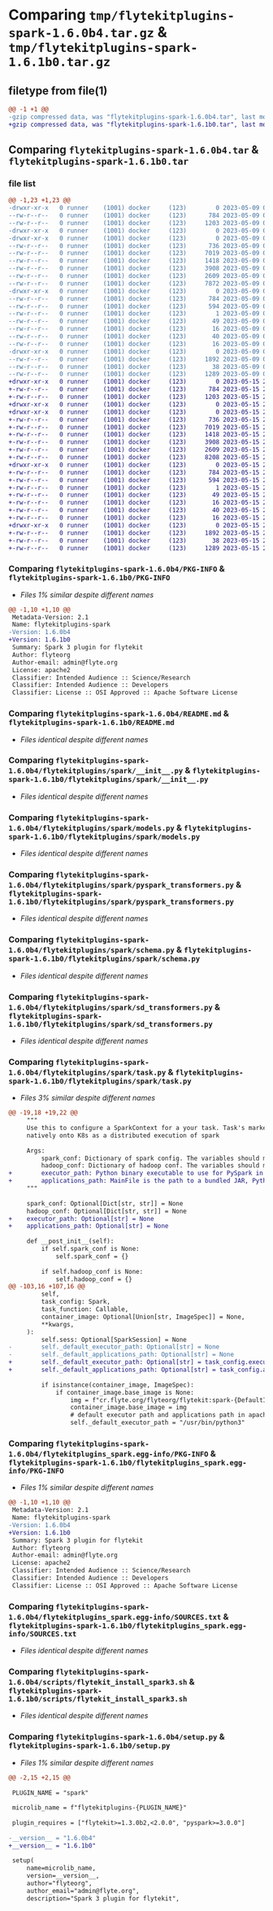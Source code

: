 # Comparing `tmp/flytekitplugins-spark-1.6.0b4.tar.gz` & `tmp/flytekitplugins-spark-1.6.1b0.tar.gz`

## filetype from file(1)

```diff
@@ -1 +1 @@
-gzip compressed data, was "flytekitplugins-spark-1.6.0b4.tar", last modified: Tue May  9 00:42:40 2023, max compression
+gzip compressed data, was "flytekitplugins-spark-1.6.1b0.tar", last modified: Mon May 15 22:07:10 2023, max compression
```

## Comparing `flytekitplugins-spark-1.6.0b4.tar` & `flytekitplugins-spark-1.6.1b0.tar`

### file list

```diff
@@ -1,23 +1,23 @@
-drwxr-xr-x   0 runner    (1001) docker     (123)        0 2023-05-09 00:42:40.312776 flytekitplugins-spark-1.6.0b4/
--rw-r--r--   0 runner    (1001) docker     (123)      784 2023-05-09 00:42:40.312776 flytekitplugins-spark-1.6.0b4/PKG-INFO
--rw-r--r--   0 runner    (1001) docker     (123)     1203 2023-05-09 00:42:15.000000 flytekitplugins-spark-1.6.0b4/README.md
-drwxr-xr-x   0 runner    (1001) docker     (123)        0 2023-05-09 00:42:40.312776 flytekitplugins-spark-1.6.0b4/flytekitplugins/
-drwxr-xr-x   0 runner    (1001) docker     (123)        0 2023-05-09 00:42:40.312776 flytekitplugins-spark-1.6.0b4/flytekitplugins/spark/
--rw-r--r--   0 runner    (1001) docker     (123)      736 2023-05-09 00:42:15.000000 flytekitplugins-spark-1.6.0b4/flytekitplugins/spark/__init__.py
--rw-r--r--   0 runner    (1001) docker     (123)     7019 2023-05-09 00:42:15.000000 flytekitplugins-spark-1.6.0b4/flytekitplugins/spark/models.py
--rw-r--r--   0 runner    (1001) docker     (123)     1418 2023-05-09 00:42:15.000000 flytekitplugins-spark-1.6.0b4/flytekitplugins/spark/pyspark_transformers.py
--rw-r--r--   0 runner    (1001) docker     (123)     3908 2023-05-09 00:42:15.000000 flytekitplugins-spark-1.6.0b4/flytekitplugins/spark/schema.py
--rw-r--r--   0 runner    (1001) docker     (123)     2609 2023-05-09 00:42:15.000000 flytekitplugins-spark-1.6.0b4/flytekitplugins/spark/sd_transformers.py
--rw-r--r--   0 runner    (1001) docker     (123)     7872 2023-05-09 00:42:15.000000 flytekitplugins-spark-1.6.0b4/flytekitplugins/spark/task.py
-drwxr-xr-x   0 runner    (1001) docker     (123)        0 2023-05-09 00:42:40.312776 flytekitplugins-spark-1.6.0b4/flytekitplugins_spark.egg-info/
--rw-r--r--   0 runner    (1001) docker     (123)      784 2023-05-09 00:42:40.000000 flytekitplugins-spark-1.6.0b4/flytekitplugins_spark.egg-info/PKG-INFO
--rw-r--r--   0 runner    (1001) docker     (123)      594 2023-05-09 00:42:40.000000 flytekitplugins-spark-1.6.0b4/flytekitplugins_spark.egg-info/SOURCES.txt
--rw-r--r--   0 runner    (1001) docker     (123)        1 2023-05-09 00:42:40.000000 flytekitplugins-spark-1.6.0b4/flytekitplugins_spark.egg-info/dependency_links.txt
--rw-r--r--   0 runner    (1001) docker     (123)       49 2023-05-09 00:42:40.000000 flytekitplugins-spark-1.6.0b4/flytekitplugins_spark.egg-info/entry_points.txt
--rw-r--r--   0 runner    (1001) docker     (123)       16 2023-05-09 00:42:40.000000 flytekitplugins-spark-1.6.0b4/flytekitplugins_spark.egg-info/namespace_packages.txt
--rw-r--r--   0 runner    (1001) docker     (123)       40 2023-05-09 00:42:40.000000 flytekitplugins-spark-1.6.0b4/flytekitplugins_spark.egg-info/requires.txt
--rw-r--r--   0 runner    (1001) docker     (123)       16 2023-05-09 00:42:40.000000 flytekitplugins-spark-1.6.0b4/flytekitplugins_spark.egg-info/top_level.txt
-drwxr-xr-x   0 runner    (1001) docker     (123)        0 2023-05-09 00:42:40.312776 flytekitplugins-spark-1.6.0b4/scripts/
--rw-r--r--   0 runner    (1001) docker     (123)     1892 2023-05-09 00:42:15.000000 flytekitplugins-spark-1.6.0b4/scripts/flytekit_install_spark3.sh
--rw-r--r--   0 runner    (1001) docker     (123)       38 2023-05-09 00:42:40.312776 flytekitplugins-spark-1.6.0b4/setup.cfg
--rw-r--r--   0 runner    (1001) docker     (123)     1289 2023-05-09 00:42:30.000000 flytekitplugins-spark-1.6.0b4/setup.py
+drwxr-xr-x   0 runner    (1001) docker     (123)        0 2023-05-15 22:07:10.475781 flytekitplugins-spark-1.6.1b0/
+-rw-r--r--   0 runner    (1001) docker     (123)      784 2023-05-15 22:07:10.475781 flytekitplugins-spark-1.6.1b0/PKG-INFO
+-rw-r--r--   0 runner    (1001) docker     (123)     1203 2023-05-15 22:06:44.000000 flytekitplugins-spark-1.6.1b0/README.md
+drwxr-xr-x   0 runner    (1001) docker     (123)        0 2023-05-15 22:07:10.471781 flytekitplugins-spark-1.6.1b0/flytekitplugins/
+drwxr-xr-x   0 runner    (1001) docker     (123)        0 2023-05-15 22:07:10.475781 flytekitplugins-spark-1.6.1b0/flytekitplugins/spark/
+-rw-r--r--   0 runner    (1001) docker     (123)      736 2023-05-15 22:06:44.000000 flytekitplugins-spark-1.6.1b0/flytekitplugins/spark/__init__.py
+-rw-r--r--   0 runner    (1001) docker     (123)     7019 2023-05-15 22:06:44.000000 flytekitplugins-spark-1.6.1b0/flytekitplugins/spark/models.py
+-rw-r--r--   0 runner    (1001) docker     (123)     1418 2023-05-15 22:06:44.000000 flytekitplugins-spark-1.6.1b0/flytekitplugins/spark/pyspark_transformers.py
+-rw-r--r--   0 runner    (1001) docker     (123)     3908 2023-05-15 22:06:44.000000 flytekitplugins-spark-1.6.1b0/flytekitplugins/spark/schema.py
+-rw-r--r--   0 runner    (1001) docker     (123)     2609 2023-05-15 22:06:44.000000 flytekitplugins-spark-1.6.1b0/flytekitplugins/spark/sd_transformers.py
+-rw-r--r--   0 runner    (1001) docker     (123)     8208 2023-05-15 22:06:44.000000 flytekitplugins-spark-1.6.1b0/flytekitplugins/spark/task.py
+drwxr-xr-x   0 runner    (1001) docker     (123)        0 2023-05-15 22:07:10.475781 flytekitplugins-spark-1.6.1b0/flytekitplugins_spark.egg-info/
+-rw-r--r--   0 runner    (1001) docker     (123)      784 2023-05-15 22:07:10.000000 flytekitplugins-spark-1.6.1b0/flytekitplugins_spark.egg-info/PKG-INFO
+-rw-r--r--   0 runner    (1001) docker     (123)      594 2023-05-15 22:07:10.000000 flytekitplugins-spark-1.6.1b0/flytekitplugins_spark.egg-info/SOURCES.txt
+-rw-r--r--   0 runner    (1001) docker     (123)        1 2023-05-15 22:07:10.000000 flytekitplugins-spark-1.6.1b0/flytekitplugins_spark.egg-info/dependency_links.txt
+-rw-r--r--   0 runner    (1001) docker     (123)       49 2023-05-15 22:07:10.000000 flytekitplugins-spark-1.6.1b0/flytekitplugins_spark.egg-info/entry_points.txt
+-rw-r--r--   0 runner    (1001) docker     (123)       16 2023-05-15 22:07:10.000000 flytekitplugins-spark-1.6.1b0/flytekitplugins_spark.egg-info/namespace_packages.txt
+-rw-r--r--   0 runner    (1001) docker     (123)       40 2023-05-15 22:07:10.000000 flytekitplugins-spark-1.6.1b0/flytekitplugins_spark.egg-info/requires.txt
+-rw-r--r--   0 runner    (1001) docker     (123)       16 2023-05-15 22:07:10.000000 flytekitplugins-spark-1.6.1b0/flytekitplugins_spark.egg-info/top_level.txt
+drwxr-xr-x   0 runner    (1001) docker     (123)        0 2023-05-15 22:07:10.475781 flytekitplugins-spark-1.6.1b0/scripts/
+-rw-r--r--   0 runner    (1001) docker     (123)     1892 2023-05-15 22:06:44.000000 flytekitplugins-spark-1.6.1b0/scripts/flytekit_install_spark3.sh
+-rw-r--r--   0 runner    (1001) docker     (123)       38 2023-05-15 22:07:10.475781 flytekitplugins-spark-1.6.1b0/setup.cfg
+-rw-r--r--   0 runner    (1001) docker     (123)     1289 2023-05-15 22:07:00.000000 flytekitplugins-spark-1.6.1b0/setup.py
```

### Comparing `flytekitplugins-spark-1.6.0b4/PKG-INFO` & `flytekitplugins-spark-1.6.1b0/PKG-INFO`

 * *Files 1% similar despite different names*

```diff
@@ -1,10 +1,10 @@
 Metadata-Version: 2.1
 Name: flytekitplugins-spark
-Version: 1.6.0b4
+Version: 1.6.1b0
 Summary: Spark 3 plugin for flytekit
 Author: flyteorg
 Author-email: admin@flyte.org
 License: apache2
 Classifier: Intended Audience :: Science/Research
 Classifier: Intended Audience :: Developers
 Classifier: License :: OSI Approved :: Apache Software License
```

### Comparing `flytekitplugins-spark-1.6.0b4/README.md` & `flytekitplugins-spark-1.6.1b0/README.md`

 * *Files identical despite different names*

### Comparing `flytekitplugins-spark-1.6.0b4/flytekitplugins/spark/__init__.py` & `flytekitplugins-spark-1.6.1b0/flytekitplugins/spark/__init__.py`

 * *Files identical despite different names*

### Comparing `flytekitplugins-spark-1.6.0b4/flytekitplugins/spark/models.py` & `flytekitplugins-spark-1.6.1b0/flytekitplugins/spark/models.py`

 * *Files identical despite different names*

### Comparing `flytekitplugins-spark-1.6.0b4/flytekitplugins/spark/pyspark_transformers.py` & `flytekitplugins-spark-1.6.1b0/flytekitplugins/spark/pyspark_transformers.py`

 * *Files identical despite different names*

### Comparing `flytekitplugins-spark-1.6.0b4/flytekitplugins/spark/schema.py` & `flytekitplugins-spark-1.6.1b0/flytekitplugins/spark/schema.py`

 * *Files identical despite different names*

### Comparing `flytekitplugins-spark-1.6.0b4/flytekitplugins/spark/sd_transformers.py` & `flytekitplugins-spark-1.6.1b0/flytekitplugins/spark/sd_transformers.py`

 * *Files identical despite different names*

### Comparing `flytekitplugins-spark-1.6.0b4/flytekitplugins/spark/task.py` & `flytekitplugins-spark-1.6.1b0/flytekitplugins/spark/task.py`

 * *Files 3% similar despite different names*

```diff
@@ -19,18 +19,22 @@
     """
     Use this to configure a SparkContext for a your task. Task's marked with this will automatically execute
     natively onto K8s as a distributed execution of spark
 
     Args:
         spark_conf: Dictionary of spark config. The variables should match what spark expects
         hadoop_conf: Dictionary of hadoop conf. The variables should match a typical hadoop configuration for spark
+        executor_path: Python binary executable to use for PySpark in driver and executor.
+        applications_path: MainFile is the path to a bundled JAR, Python, or R file of the application to execute.
     """
 
     spark_conf: Optional[Dict[str, str]] = None
     hadoop_conf: Optional[Dict[str, str]] = None
+    executor_path: Optional[str] = None
+    applications_path: Optional[str] = None
 
     def __post_init__(self):
         if self.spark_conf is None:
             self.spark_conf = {}
 
         if self.hadoop_conf is None:
             self.hadoop_conf = {}
@@ -103,16 +107,16 @@
         self,
         task_config: Spark,
         task_function: Callable,
         container_image: Optional[Union[str, ImageSpec]] = None,
         **kwargs,
     ):
         self.sess: Optional[SparkSession] = None
-        self._default_executor_path: Optional[str] = None
-        self._default_applications_path: Optional[str] = None
+        self._default_executor_path: Optional[str] = task_config.executor_path
+        self._default_applications_path: Optional[str] = task_config.applications_path
 
         if isinstance(container_image, ImageSpec):
             if container_image.base_image is None:
                 img = f"cr.flyte.org/flyteorg/flytekit:spark-{DefaultImages.get_version_suffix()}"
                 container_image.base_image = img
                 # default executor path and applications path in apache/spark-py:3.3.1
                 self._default_executor_path = "/usr/bin/python3"
```

### Comparing `flytekitplugins-spark-1.6.0b4/flytekitplugins_spark.egg-info/PKG-INFO` & `flytekitplugins-spark-1.6.1b0/flytekitplugins_spark.egg-info/PKG-INFO`

 * *Files 1% similar despite different names*

```diff
@@ -1,10 +1,10 @@
 Metadata-Version: 2.1
 Name: flytekitplugins-spark
-Version: 1.6.0b4
+Version: 1.6.1b0
 Summary: Spark 3 plugin for flytekit
 Author: flyteorg
 Author-email: admin@flyte.org
 License: apache2
 Classifier: Intended Audience :: Science/Research
 Classifier: Intended Audience :: Developers
 Classifier: License :: OSI Approved :: Apache Software License
```

### Comparing `flytekitplugins-spark-1.6.0b4/flytekitplugins_spark.egg-info/SOURCES.txt` & `flytekitplugins-spark-1.6.1b0/flytekitplugins_spark.egg-info/SOURCES.txt`

 * *Files identical despite different names*

### Comparing `flytekitplugins-spark-1.6.0b4/scripts/flytekit_install_spark3.sh` & `flytekitplugins-spark-1.6.1b0/scripts/flytekit_install_spark3.sh`

 * *Files identical despite different names*

### Comparing `flytekitplugins-spark-1.6.0b4/setup.py` & `flytekitplugins-spark-1.6.1b0/setup.py`

 * *Files 1% similar despite different names*

```diff
@@ -2,15 +2,15 @@
 
 PLUGIN_NAME = "spark"
 
 microlib_name = f"flytekitplugins-{PLUGIN_NAME}"
 
 plugin_requires = ["flytekit>=1.3.0b2,<2.0.0", "pyspark>=3.0.0"]
 
-__version__ = "1.6.0b4"
+__version__ = "1.6.1b0"
 
 setup(
     name=microlib_name,
     version=__version__,
     author="flyteorg",
     author_email="admin@flyte.org",
     description="Spark 3 plugin for flytekit",
```

